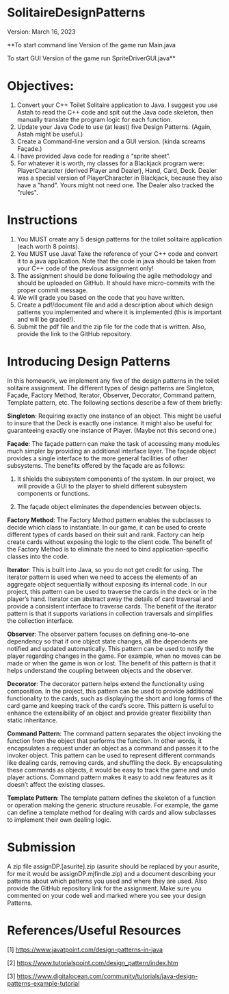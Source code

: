# SolitaireDesignPatterns
Version: March 16, 2023

**To start command line Version of the game run Main.java

To start GUI Version of the game run SpriteDriverGUI.java**
# Objectives:  
1.	Convert your C++ Toilet Solitaire application to Java. I suggest you use Astah to read the C++ code and spit out the Java code skeleton, then manually translate the program logic for each function.
2.	Update your Java Code to use (at least) five Design Patterns. (Again, Astah might be useful.)
3.	Create a Command-line version and a GUI version. (kinda screams Façade.)
4.	I have provided Java code for reading a “sprite sheet”.
5.  For whatever it is worth, my classes for a Blackjack program were: PlayerCharacter (derived Player and Dealer), Hand, Card, Deck. Dealer was a special version of PlayerCharacter in Blackjack, because they also have a "hand". Yours might not need one. The Dealer also tracked the "rules".
# Instructions
1.	You MUST create any 5 design patterns for the toilet solitaire application (each worth 8 points).
2.	You MUST use Java! Take the reference of your C++ code and convert it to a java application. Note that the code in java should be taken from your C++ code of the previous assignment only!
3.	The assignment should be done following the agile methodology and should be uploaded on GitHub. It should have micro-commits with the proper commit message.
4.	We will grade you based on the code that you have written.
5.	Create a pdf/document file and add a description about which design patterns you implemented and where it is implemented (this is important and will be graded!).
6.	Submit the pdf file and the zip file for the code that is written. Also, provide the link to the GitHub repository.
# Introducing Design Patterns
In this homework, we implement any five of the design patterns in the toilet solitaire assignment. The different types of design patterns are Singleton, Façade, Factory Method, Iterator, Observer, Decorator, Command pattern, Template pattern, etc. The following sections describe a few of them briefly:

**Singleton**: Requiring exactly one instance of an object. This might be useful to insure that the Deck is exactly one instance. It might also be useful for guaranteeing exactly one instance of Player. (Maybe not this second one.)

**Façade**: The façade pattern can make the task of accessing many modules much simpler by providing an additional interface layer. The façade object provides a single interface to the more general facilities of other subsystems. The benefits offered by the façade are as follows:

1.	It shields the subsystem components of the system. In our project, we will provide a GUI to the player to shield different subsystem components or functions.

2.	The façade object eliminates the dependencies between objects.

**Factory Method**: The Factory Method pattern enables the subclasses to decide which class to instantiate. In our game, it can be used to create different types of cards based on their suit and rank. Factory can help create cards without exposing the logic to the client code. The benefit of the Factory Method is to eliminate the need to bind application-specific classes into the code.

**Iterator**: This is built into Java, so you do not get credit for using. The iterator pattern is used when we need to access the elements of an aggregate object sequentially without exposing its internal code. In our project, this pattern can be used to traverse the cards in the deck or in the player’s hand. Iterator can abstract away the details of card traversal and provide a consistent interface to traverse cards. The benefit of the iterator pattern is that it supports variations in collection traversals and simplifies the collection interface.

**Observer**: The observer pattern focuses on defining one-to-one dependency so that if one object state changes, all the dependents are notified and updated automatically. This pattern can be used to notify the player regarding changes in the game. For example, when no moves can be made or when the game is won or lost.
The benefit of this pattern is that it helps understand the coupling between objects and the observer.

**Decorator**: The decorator pattern helps extend the functionality using composition. In the project, this pattern can be used to provide additional functionality to the cards, such as displaying the short and long forms of the card game and keeping track of the card’s score.
This pattern is useful to enhance the extensibility of an object and provide greater flexibility than static inheritance.

**Command Pattern**: The command pattern separates the object invoking the function from the object that performs the function. In other words, it encapsulates a request under an object as a command and passes it to the invoker object. This pattern can be used to represent different commands like dealing cards, removing cards, and shuffling the deck. By encapsulating these commands as objects, it would be easy to track the game and undo player actions. Command pattern makes it easy to add new features as it doesn’t affect the existing classes.

**Template Pattern**: The template pattern defines the skeleton of a function or operation making the generic structure reusable. For example, the game can define a template method for dealing with cards and allow subclasses to implement their own dealing logic.

# Submission
A zip file assignDP.[asurite].zip (asurite should be replaced by your asurite, for me it would be assignDP.mjfindle.zip) and a document describing your patterns about which patterns you used and where they are used. Also provide the GitHub repository link for the assignment. Make sure you commented on your code well and marked where you see your design Patterns.

# References/Useful Resources
[1]	https://www.javatpoint.com/design-patterns-in-java

[2]	https://www.tutorialspoint.com/design_pattern/index.htm

[3]	https://www.digitalocean.com/community/tutorials/java-design-patterns-example-tutorial

